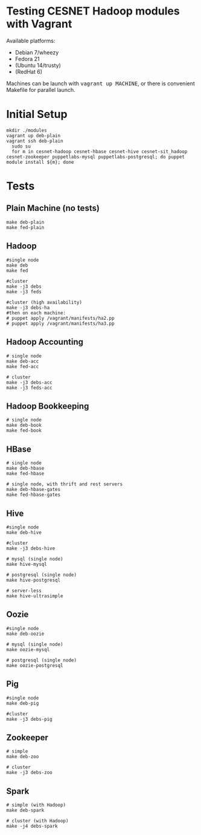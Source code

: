 # Testing CESNET Hadoop modules with Vagrant

Available platforms:

 * Debian 7/wheezy
 * Fedora 21
 * (Ubuntu 14/trusty)
 * (RedHat 6)

Machines can be launch with <tt>vagrant up MACHINE</tt>, or there is convenient Makefile for parallel launch.

# Initial Setup

    mkdir ./modules
    vagrant up deb-plain
    vagrant ssh deb-plain
      sudo su
      for m in cesnet-hadoop cesnet-hbase cesnet-hive cesnet-sit_hadoop cesnet-zookeeper puppetlabs-mysql puppetlabs-postgresql; do puppet module install ${m}; done

# Tests

## Plain Machine (no tests)
    make deb-plain
    make fed-plain

## Hadoop
    #single node
    make deb
    make fed

    #cluster
    make -j3 debs
    make -j3 feds

    #cluster (high availability)
    make -j3 debs-ha
    #then on each machine:
    # puppet apply /vagrant/manifests/ha2.pp
    # puppet apply /vagrant/manifests/ha3.pp

## Hadoop Accounting
    # single node
    make deb-acc
    make fed-acc

    # cluster
    make -j3 debs-acc
    make -j3 feds-acc

## Hadoop Bookkeeping
    # single node
    make deb-book
    make fed-book

## HBase
    # single node
    make deb-hbase
    make fed-hbase

    # single node, with thrift and rest servers
    make deb-hbase-gates
    make fed-hbase-gates

## Hive
    #single node
    make deb-hive

    #cluster
    make -j3 debs-hive

    # mysql (single node)
    make hive-mysql

    # postgresql (single node)
    make hive-postgresql

    # server-less
    make hive-ultrasimple

## Oozie
    #single node
    make deb-oozie

    # mysql (single node)
    make oozie-mysql

    # postgresql (single node)
    make oozie-postgresql

## Pig
    #single node
    make deb-pig

    #cluster
    make -j3 debs-pig

## Zookeeper
    # simple
    make deb-zoo

    # cluster
    make -j3 debs-zoo

## Spark
    # simple (with Hadoop)
    make deb-spark

    # cluster (with Hadoop)
    make -j4 debs-spark
